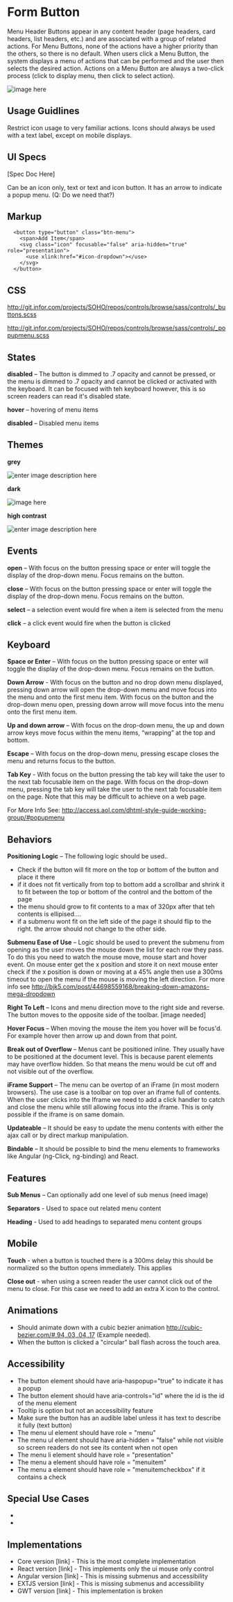 # Form Button

Menu Header Buttons appear in any content header (page headers, card headers, list headers, etc.) and are associated with a group of related actions. For Menu Buttons, none of the actions have a higher priority than the others, so there is no default. When users click a Menu Button, the system displays a menu of actions that can be performed and the user then selects the desired action. Actions on a Menu Button are always a two-click process (click to display menu, then click to select action).

![image here](http://git.infor.com/projects/SOHO/repos/controls/browse/specs/images/menubutton-darkui.png?at=ad9c7ab8492e24e1ff4d3c98908e7a8a14eef8f3&raw)

## Usage Guidlines

Restrict icon usage to very familiar actions. Icons should always be used with a text label, except on mobile displays.

## UI Specs

[Spec Doc Here]

Can be an icon only, text or text and icon button. It has an arrow to indicate a popup menu. (Q: Do we need that?)

## Markup

      <button type="button" class="btn-menu">
        <span>Add Item</span>
        <svg class="icon" focusable="false" aria-hidden="true" role="presentation">
          <use xlink:href="#icon-dropdown"></use>
        </svg>
      </button>

## CSS

http://git.infor.com/projects/SOHO/repos/controls/browse/sass/controls/_buttons.scss

http://git.infor.com/projects/SOHO/repos/controls/browse/sass/controls/_popupmenu.scss

## States

**disabled** – The button is dimmed to .7 opacity and cannot be pressed, or the menu is dimmed to .7 opacity and cannot be clicked or activated with the keyboard. It can be focused with teh keyboard however, this is so screen readers can read it's disabled state.

**hover** – hovering of menu items

**disabled** – Disabled menu items

## Themes

**grey**

![enter image description here](http://git.infor.com/projects/SOHO/repos/controls/browse/specs/images/menubutton-normal.png?at=ad9c7ab8492e24e1ff4d3c98908e7a8a14eef8f3&raw)

**dark**

![image here](http://git.infor.com/projects/SOHO/repos/controls/browse/specs/images/menubutton-darkui.png?at=ad9c7ab8492e24e1ff4d3c98908e7a8a14eef8f3&raw)

**high contrast**

![enter image description here](http://git.infor.com/projects/SOHO/repos/controls/browse/specs/images/menubutton-highcontrast.png?at=ad9c7ab8492e24e1ff4d3c98908e7a8a14eef8f3&raw)


## Events

**open** – With focus on the button pressing space or enter will toggle the display of the drop-down menu. Focus remains on the button.

**close** – With focus on the button pressing space or enter will toggle the display of the drop-down menu. Focus remains on the button.

**select** – a selection event would fire when a item is selected from the menu

**click** – a click event would fire when the button is clicked

## Keyboard

**Space or Enter** – With focus on the button pressing space or enter will toggle the display of the drop-down menu. Focus remains on the button.

**Down Arrow** -  With focus on the button and no drop down menu displayed, pressing down arrow will open the drop-down menu and move focus into the menu and onto the first menu item. With focus on the button and the drop-down menu open, pressing down arrow will move focus into the menu onto the first menu item.

**Up and down arrow** – With focus on the drop-down menu, the up and down arrow keys move focus within the menu items, “wrapping” at the top and bottom.

**Escape** – With focus on the drop-down menu, pressing escape closes the menu and returns focus to the button.

**Tab Key** - With focus on the button pressing the tab key will take the user to the next tab focusable item on the page. With focus on the drop-down menu, pressing the tab key will take the user to the next tab focusable item on the page. Note that this may be difficult to achieve on a web page.

For More Info See:
http://access.aol.com/dhtml-style-guide-working-group/#popupmenu

## Behaviors

**Positioning Logic** – The following logic should be used..

- Check if the button will fit more on the top or bottom of the button and place it there
- if it does not fit vertically from top to bottom add a scrollbar and shrink it to fit between the top or bottom of the control and the bottom of the page
- the menu should grow to fit contents to a max of 320px after that teh contents is ellipised....
- if a submenu wont fit on the left side of the page it should flip to the right. the arrow should not change to the other side.

**Submenu Ease of Use** – Logic should be used to prevent the submenu from opening as the user moves the mouse down the list for each row they pass. To do this you need to watch the mouse move, mouse start and hover event. On mouse enter get the x position and store it on next mouse enter check if the x position is down or moving at a 45% angle then use a 300ms timeout to open the menu if the mouse is moving the left direction. For more info see http://bjk5.com/post/44698559168/breaking-down-amazons-mega-dropdown

**Right To Left** – Icons and menu direction move to the right side and reverse. The button moves to the opposite side of the toolbar.
[image needed]

**Hover Focus** – When moving the mouse the item you hover will be focus'd. For example hover then arrow up and down from that point.

**Break out of Overflow** – Menus cant be positioned inline. They usually have to be positioned at the document level. This is because parent elements may have overflow hidden. So that means the menu would be cut off and not visible out of the overflow.

**iFrame Support** – The menu can be overtop of an iFrame (in most modern browsers). The use case is a toolbar on top over an iframe full of contents. When the user clicks into the Iframe we need to add a click handler to catch and close the menu while still allowing focus into the iframe. This is only possible if the iframe is on same domain.

**Updateable** – It should be easy to update the menu contents with either the ajax call or by direct markup manipulation.

**Bindable** – It should be possible to bind the menu elements to frameworks like Angular (ng-Click, ng-binding) and React.

## Features

**Sub Menus** – Can optionally add one level of sub menus (need image)

**Separators** - Used to space out related menu content

**Heading** - Used to add headings to separated menu content groups


## Mobile

**Touch** - when a button is touched there is a 300ms delay this should be normalized so the button opens immediately. This applies

**Close out** - when using a screen reader the user cannot click out of the menu to close. For this case we need to add an extra X icon to the control.

## Animations

 - Should animate down with a cubic bezier animation http://cubic-bezier.com/#.94,.03,.04,.17 (Example needed).
 - When the button is clicked a "circular" ball flash across the touch area.

## Accessibility

 - The button element should have aria-haspopup="true" to indicate it has a popup
 - The button element should have aria-controls="id" where the id is the id of the menu element
 - Tooltip is option but not an accessibility feature
 - Make sure the button has an audible label unless it has text to describe it fully (text button)
 - The menu ul element should have role = "menu"
 - The menu ul element should have aria-hidden = "false" while not visible so screen readers do not see its content when not open
 - The menu li element should have role = "presentation"
 - The menu a element should have role = "menuitem"
 - The menu a element should have role = "menuitemcheckbox" if it contains a check

## Special Use Cases
 -
 -

## Implementations

 - Core version [link] - This is the most complete implementation
 - React version [link] - This implements only the ui mouse only control
 - Angular version [link] - This is missing submenus and accessibility
 - EXTJS version [link] - This is missing submenus and accessibility
 - GWT version [link] - This implementation is broken

